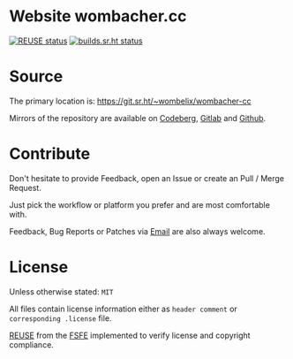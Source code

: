 <!--
SPDX-FileCopyrightText: 2023 Dominik Wombacher <dominik@wombacher.cc>

SPDX-License-Identifier: CC-BY-SA-4.0
-->

# Website wombacher.cc

[![REUSE status](https://api.reuse.software/badge/git.sr.ht/~wombelix/wombacher-cc)](https://api.reuse.software/info/git.sr.ht/~wombelix/wombacher-cc)
[![builds.sr.ht status](https://builds.sr.ht/~wombelix/wombacher-cc.svg)](https://builds.sr.ht/~wombelix/wombacher-cc?)

# Source

The primary location is: https://git.sr.ht/~wombelix/wombacher-cc

Mirrors of the repository are available on 
[Codeberg](https://codeberg.org/wombelix/wombacher-cc), 
[Gitlab](https://gitlab.com/wombelix/wombacher-cc) and 
[Github](https://github.com/wombelix/wombacher-cc).

# Contribute

Don't hesitate to provide Feedback, open an Issue or create an Pull / Merge Request.

Just pick the workflow or platform you prefer and are most comfortable with.

Feedback, Bug Reports or Patches via [Email](https://dominik.wombacher.cc/pages/contact.html) are also always welcome.

# License

Unless otherwise stated: `MIT`

All files contain license information either as `header comment` or `corresponding .license` file.

[REUSE](https://reuse.software) from the [FSFE](https://fsfe.org/) implemented to verify license and copyright compliance.

